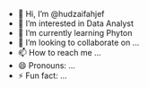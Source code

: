 - 👋 Hi, I’m @hudzaifahjef
- 👀 I’m interested in Data Analyst
- 🌱 I’m currently learning Phyton
- 💞️ I’m looking to collaborate on ...
- 📫 How to reach me ...
- 😄 Pronouns: ...
- ⚡ Fun fact: ...

<!---
hudzaifahjef/hudzaifahjef is a ✨ special ✨ repository because its `README.md` (this file) appears on your GitHub profile.
You can click the Preview link to take a look at your changes.
--->
